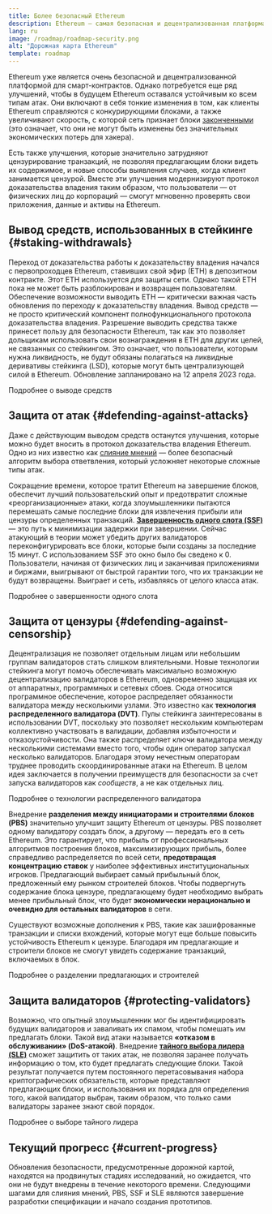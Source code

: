 ```yaml
---
title: Более безопасный Ethereum
description: Ethereum — самая безопасная и децентрализованная платформа для смарт-контрактов из существующих. Однако потребуется еще ряд улучшений, чтобы в будущем Ethereum оставался устойчивым к любому уровню атак.
lang: ru
image: /roadmap/roadmap-security.png
alt: "Дорожная карта Ethereum"
template: roadmap
---
```


Ethereum уже является очень безопасной и децентрализованной платформой для смарт-контрактов. Однако потребуется еще ряд улучшений, чтобы в будущем Ethereum оставался устойчивым ко всем типам атак. Они включают в себя тонкие изменения в том, как клиенты Ethereum справляются с конкурирующими блоками, а также увеличивают скорость, с которой сеть признает блоки [законченными](/developers/docs/consensus-mechanisms/pos/#finality) (это означает, что они не могут быть изменены без значительных экономических потерь для хакера).

Есть также улучшения, которые значительно затрудняют цензурирование транзакций, не позволяя предлагающим блоки видеть их содержимое, и новые способы выявления случаев, когда клиент занимается цензурой. Вместе эти улучшения модернизируют протокол доказательства владения таким образом, что пользователи — от физических лиц до корпораций — смогут мгновенно проверять свои приложения, данные и активы на Ethereum.

## Вывод средств, использованных в стейкинге \{#staking-withdrawals}

Переход от доказательства работы к доказательству владения начался с первопроходцев Ethereum, ставивших свой эфир (ЕТН) в депозитном контракте. Этот ЕТН используется для защиты сети. Однако такой ЕТН пока не может быть разблокирован и возвращен пользователям. Обеспечение возможности выводить ЕТН — критически важная часть обновления по переходу к доказательству владения. Вывод средств — не просто критический компонент полнофункционального протокола доказательства владения. Разрешение выводить средства также принесет пользу для безопасности Ethereum, так как это позволяет дольщикам использовать свои вознаграждения в ЕТН для других целей, не связанных со стейкингом. Это означает, что пользователи, которым нужна ликвидность, не будут обязаны полагаться на ликвидные деривативы стейкинга (LSD), которые могут быть централизующей силой в Ethereum. Обновление запланировано на 12 апреля 2023 года.

<ButtonLink variant="outline-color" to="/staking/withdrawals/">Подробнее о выводе средств</ButtonLink>

## Защита от атак \{#defending-against-attacks}

Даже с действующим выводом средств останутся улучшения, которые можно будет вносить в протокол доказательства владения Ethereum. Одно из них известно как [слияние мнений](https://ethresear.ch/t/view-merge-as-a-replacement-for-proposer-boost/13739) — более безопасный алгоритм выбора ответвления, который усложняет некоторые сложные типы атак.

Сокращение времени, которое тратит Ethereum на завершение блоков, обеспечит лучший пользовательский опыт и предотвратит сложные «реорганизационные» атаки, когда злоумышленники пытаются перемешать самые последние блоки для извлечения прибыли или цензуры определенных транзакций. [**Завершенность одного слота (SSF)**](/roadmap/single-slot-finality/) — это путь к минимизации задержки при завершении. Сейчас атакующий в теории может убедить других валидаторов переконфигурировать все блоки, которые были созданы за последние 15 минут. С использованием SSF это окно было бы сведено к 0. Пользователи, начиная от физических лиц и заканчивая приложениями и биржами, выигрывают от быстрой гарантии того, что их транзакции не будут возвращены. Выиграет и сеть, избавляясь от целого класса атак.

<ButtonLink variant="outline-color" to="/roadmap/single-slot-finality/">Подробнее о завершенности одного слота</ButtonLink>

## Защита от цензуры \{#defending-against-censorship}

Децентрализация не позволяет отдельным лицам или небольшим группам валидаторов стать слишком влиятельными. Новые технологии стейкинга могут помочь обеспечивать максимально возможную децентрализацию валидаторов в Ethereum, одновременно защищая их от аппаратных, программных и сетевых сбоев. Сюда относится программное обеспечение, которое распределяет обязанности валидатора между несколькими узлами. Это известно как **технология распределенного валидатора (DVT)**. Пулы стейкинга заинтересованы в использовании DVT, поскольку это позволяет нескольким компьютерам коллективно участвовать в валидации, добавляя избыточности и отказоустойчивости. Она также распределяет ключи валидатора между несколькими системами вместо того, чтобы один оператор запускал несколько валидаторов. Благодаря этому нечестным операторам труднее проводить скоординированные атаки на Ethereum. В целом идея заключается в получении преимуществ для безопасности за счет запуска валидаторов как _сообществ_, а не как отдельных лиц.

<ButtonLink variant="outline-color" to="/staking/dvt/">Подробнее о технологии распределенного валидатора</ButtonLink>

Внедрение **разделения между инициаторами и строителями блоков (PBS)** значительно улучшит защиту Ethereum от цензуры. PBS позволяет одному валидатору создать блок, а другому — передать его в сеть Ethereum. Это гарантирует, что прибыль от профессиональных алгоритмов построения блоков, максимизирующих прибыль, более справедливо распределяется по всей сети, **предотвращая концентрацию ставок** у наиболее эффективных институциональных игроков. Предлагающий выбирает самый прибыльный блок, предложенный ему рынком строителей блоков. Чтобы подвергнуть содержание блока цензуре, предлагающему будет необходимо выбрать менее прибыльный блок, что будет **экономически нерационально и очевидно для остальных валидаторов** в сети.

Существуют возможные дополнения к PBS, такие как зашифрованные транзакции и списки вхождений, которые могут еще больше повысить устойчивость Ethereum к цензуре. Благодаря им предлагающие и строители блоков не смогут увидеть содержание транзакций, включаемых в блок.

<ButtonLink variant="outline-color" to="/roadmap/pbs/">Подробнее о разделении предлагающих и строителей</ButtonLink>

## Защита валидаторов \{#protecting-validators}

Возможно, что опытный злоумышленник мог бы идентифицировать будущих валидаторов и заваливать их спамом, чтобы помешать им предлагать блоки. Такой вид атаки называется **«отказом в обслуживании»‎ (DoS-атакой)**. Внедрение [**тайного выбора лидера (SLE)**](/roadmap/secret-leader-election) сможет защитить от таких атак, не позволяя заранее получать информацию о том, кто будет предлагать следующие блоки. Такой результат получается путем постоянного перетасовывания набора криптографических обязательств, которые представляют предлагающих блоки, и использования их порядка для определения того, какой валидатор выбран, таким образом, что только сами валидаторы заранее знают свой порядок.

<ButtonLink variant="outline-color" to="/roadmap/secret-leader-election">Подробнее о выборе тайного лидера</ButtonLink>

## Текущий прогресс \{#current-progress}

Обновления безопасности, предусмотренные дорожной картой, находятся на продвинутых стадиях исследований, но ожидается, что они не будут внедрены в течение некоторого времени. Следующими шагами для слияния мнений, PBS, SSF и SLE являются завершение разработки спецификации и начало создания прототипов.
